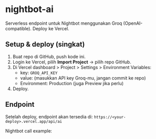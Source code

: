 # nightbot-ai
Serverless endpoint untuk Nightbot menggunakan Groq (OpenAI-compatible). Deploy ke Vercel.

## Setup & deploy (singkat)
1. Buat repo di GitHub, push kode ini.
2. Login ke Vercel, pilih **Import Project** → pilih repo GitHub.
3. Di Vercel dashboard > Project > Settings > Environment Variables:
   - key: `GROQ_API_KEY`
   - value: (masukkan API key Groq-mu, jangan commit ke repo)
   - Environment: Production (juga Preview jika perlu)
4. Deploy.

## Endpoint
Setelah deploy, endpoint akan tersedia di:
`https://<your-deploy>.vercel.app/api/ai`

Nightbot call example:
